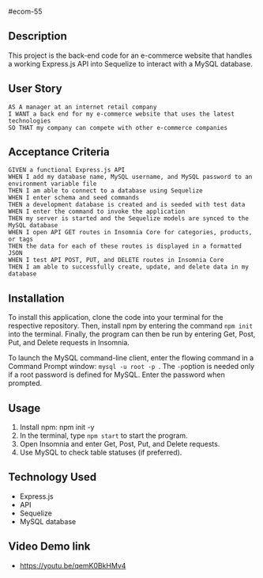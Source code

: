 #ecom-55

## Description
This project is the back-end code for an e-commerce website that handles a working Express.js API into Sequelize to interact with a MySQL database.

## User Story
```
AS A manager at an internet retail company
I WANT a back end for my e-commerce website that uses the latest technologies
SO THAT my company can compete with other e-commerce companies
```

## Acceptance Criteria
```
GIVEN a functional Express.js API
WHEN I add my database name, MySQL username, and MySQL password to an environment variable file
THEN I am able to connect to a database using Sequelize
WHEN I enter schema and seed commands
THEN a development database is created and is seeded with test data
WHEN I enter the command to invoke the application
THEN my server is started and the Sequelize models are synced to the MySQL database
WHEN I open API GET routes in Insomnia Core for categories, products, or tags
THEN the data for each of these routes is displayed in a formatted JSON
WHEN I test API POST, PUT, and DELETE routes in Insomnia Core
THEN I am able to successfully create, update, and delete data in my database
```
## Installation

To install this application, clone the code into your terminal for the respective repository. Then, install npm by entering the command ```npm init```  into the terminal. Finally, the program can then be run by entering Get, Post, Put, and Delete requests in Insomnia.

To launch the MySQL command-line client, enter the flowing command in a Command Prompt window: ```mysql -u root -p ```. The ```-p```option is needed only if a root password is defined for MySQL. Enter the password when prompted.

## Usage
1. Install npm: npm init -y
2. In the terminal, type ```npm start``` to start the program.
3. Open Insomnia and enter Get, Post, Put, and Delete requests.
4. Use MySQL to check table statuses (if preferred).

## Technology Used
- Express.js
- API
- Sequelize
- MySQL database

## Video Demo link
- https://youtu.be/qemK0BkHMv4
